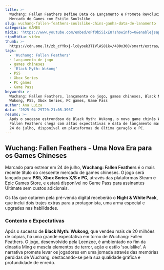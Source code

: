 ```yaml
---
title: >-
  Wuchang: Fallen Feathers Define Data de Lançamento e Promete Revolucionar o
  Mercado de Games com Estilo Soulslike
slug: wuchang-fallen-feathers-soulslike-chins-ganha-data-de-lanamento
categoria: GAMES
midia: 'https://www.youtube.com/embed/oPf0b55ixE8?showinfo=0&enablejsapi=1'
tipoMidia: video
thumb: >-
  https://cdn.ome.lt/zb_cYYkxj-lc8yoek3TIVlAS81k=/480x360/smart/extras/conteudos/Captura_de_tela_2025-04-29_164617.png
tags:
  - 'Wuchang: Fallen Feathers'
  - lançamento de jogo
  - games chineses
  - 'Black Myth: Wukong'
  - PS5
  - Xbox Series
  - PC games
  - Game Pass
keywords: >-
  Wuchang: Fallen Feathers, lançamento de jogo, games chineses, Black Myth:
  Wukong, PS5, Xbox Series, PC games, Game Pass
author: Ana Luiza
data: '2025-04-29T20:21:05.396Z'
resumo: >-
  Após o sucesso estrondoso de Black Myth: Wukong, o novo game chinês Wuchang:
  Fallen Feathers chega com altas expectativas e data de lançamento marcada para
  24 de julho, disponível em plataformas de última geração e PC.
---
```


## Wuchang: Fallen Feathers - Uma Nova Era para os Games Chineses

Marcado para estrear em 24 de julho, **Wuchang: Fallen Feathers** é o mais recente título do crescente mercado de games chineses. O jogo será lançado para **PS5, Xbox Series X/S e PC**, através das plataformas Steam e Epic Games Store, e estará disponível no Game Pass para assinantes Ultimate sem custos adicionais.

Os fãs que optarem pela pré-venda digital receberão o **Night & White Pack**, que inclui dois trajes extras para a protagonista, uma arma especial e upgrades nas habilidades.

### Contexto e Expectativas

Após o sucesso de **Black Myth: Wukong**, que vendeu mais de 20 milhões de cópias, há uma grande expectativa em torno de Wuchang: Fallen Feathers. O jogo, desenvolvido pela Leenzee, é ambientado no fim da dinastia Ming e mescla elementos de terror, ação e estilo 'soulslike'. A narrativa promete levar os jogadores em uma jornada através das memórias perdidas de Wuchang, destacando-se pela sua qualidade gráfica e profundidade de enredo.
